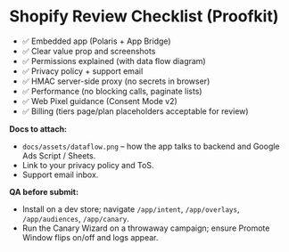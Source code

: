 # Shopify Review Checklist (Proofkit)

- ✅ Embedded app (Polaris + App Bridge)
- ✅ Clear value prop and screenshots
- ✅ Permissions explained (with data flow diagram)
- ✅ Privacy policy + support email
- ✅ HMAC server-side proxy (no secrets in browser)
- ✅ Performance (no blocking calls, paginate lists)
- ✅ Web Pixel guidance (Consent Mode v2)
- ✅ Billing (tiers page/plan placeholders acceptable for review)

**Docs to attach:**

- `docs/assets/dataflow.png` – how the app talks to backend and Google Ads Script / Sheets.
- Link to your privacy policy and ToS.
- Support email inbox.

**QA before submit:**

- Install on a dev store; navigate `/app/intent`, `/app/overlays`, `/app/audiences`, `/app/canary`.
- Run the Canary Wizard on a throwaway campaign; ensure Promote Window flips on/off and logs appear.
